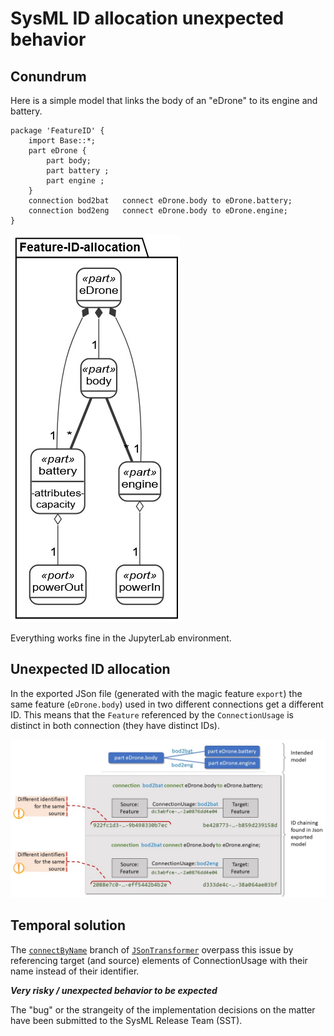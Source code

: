 
# SysML ID allocation unexpected behavior

## Conundrum

Here is a simple model that links the body of an "eDrone" to its engine and battery.

```sysml
package 'FeatureID' {
    import Base::*;
    part eDrone {    
        part body;
        part battery ;
        part engine ;
    }
    connection bod2bat   connect eDrone.body to eDrone.battery;
    connection bod2eng   connect eDrone.body to eDrone.engine;
}
```

<img src="https://github.com/modelia/tracea/blob/master/4-sysml-json-transformer/40-sysml_id_allocation_bug/eDrone-viz.jpg" alt="eDrone model"/>

Everything works fine in the JupyterLab environment.

## Unexpected ID allocation

In the exported JSon file (generated with the magic feature `export`) the same feature (`eDrone.body`) used in two different connections get a different ID. This means that the `Feature` referenced by the `ConnectionUsage` is distinct in both connection (they have distinct IDs).

<img src="https://github.com/modelia/tracea/blob/master/4-sysml-json-transformer/40-sysml_id_allocation_bug/feature-ids-bug.jpg" alt="Unexpected ID allocation"/>

## Temporal solution

The [`connectByName`](https://github.com/ebatot/TraceaingJson/tree/connectByName) branch of [`JSonTransformer`](https://github.com/ebatot/TraceaingJson) overpass this issue by referencing target (and source) elements of ConnectionUsage with their name instead of their identifier.

__*Very risky / unexpected behavior to be expected*__

The "bug" or the strangeity of the implementation decisions on the matter have been submitted to the SysML Release Team (SST).
